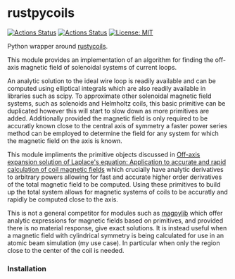 # rustpycoils
[![Actions Status](https://github.com/jdrtommey/rustpycoils/workflows/Test/badge.svg)](https://github.com/jdrtommey/rustpycoils/actions)
[![Actions Status](https://github.com/jdrtommey/rustpycoils/workflows/LintFormat/badge.svg)](https://github.com/jdrtommey/rustpycoils/actions)
[![License: MIT](https://img.shields.io/badge/License-MIT-yellow.svg)](https://opensource.org/licenses/MIT)

Python wrapper around [rustycoils](https://www.github.com/jdrtommey/rustycoils).

This module provides an implementation of an algorithm for finding the off-axis magnetic field of solenoidal systems of current loops.

An analytic solution to the ideal wire loop is readily available and can be computed using elliptical integrals which are also readily available in libraries such as scipy. To approximate other solenoidal magnetic field systems, such as solenoids and Helmholtz coils, this basic primitive can be duplicated however this will start to slow down as more primitives are added. Additionally provided the magnetic field is only required to be accuratly known close to the central axis of symmetry a faster power series method can be employed to determine the field for any system for which the magnetic field on the axis is known. 

This module impliments the primitive objects discussed in [Off-axis expansion solution of Laplace's equation: Application to accurate and rapid calculation of coil magnetic fields](https://ieeexplore.ieee.org/document/760416) which crucially have analytic derivatives to arbitrary powers allowing for fast and accurate higher order derivatives of the total magnetic field to be computed. Using these primitives to build up the total system allows for magnetic systems of coils to be accuratly and rapidly be computed close to the axis. 

This is not a general competitor for modules such as [magpylib](https://magpylib.readthedocs.io/en/latest/) which offer analytic expressions for magnetic fields based on primitives, and provided there is no material response, give exact solutions. It is instead useful when a magnetic field with cylindrical symmetry is being calculated for use in an atomic beam simulation (my use case). In particular when only the region close to the center of the coil is needed. 

### Installation


